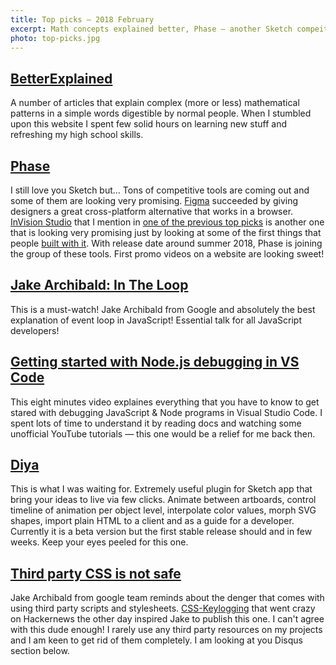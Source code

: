 ```yaml
---
title: Top picks — 2018 February
excerpt: Math concepts explained better, Phase — another Sketch compeitor is coming, event loop in JavaScript, debugging Node.js in VSCode and danger that comes with using third party scripts and stylesheets.
photo: top-picks.jpg
---
```


## [BetterExplained](https://betterexplained.com/)

A number of articles that explain complex (more or less) mathematical patterns in a simple words digestible by normal people. When I stumbled upon this website I spent few solid hours on learning new stuff and refreshing my high school skills.

## [Phase](https://phase.com/)

I still love you Sketch but… Tons of competitive tools are coming out and some of them are looking very promising. [Figma](https://www.figma.com/) succeeded by giving designers a great cross-platform alternative that works in a browser. [InVision Studio](https://www.invisionapp.com/studio) that I mention in [one of the previous top picks](https://pawelgrzybek.com/top-picks-2017-october/#studio---the-worlds-most-powerful-screen-design-tool) is another one that is looking very promising just by looking at some of the first things that people [built with it](https://youtu.be/RCf4UQkaubc). With release date around summer 2018, Phase is joining the group of these tools. First promo videos on a website are looking sweet!

## [Jake Archibald: In The Loop](https://youtu.be/cCOL7MC4Pl0)

This is a must-watch! Jake Archibald from Google and absolutely the best explanation of event loop in JavaScript! Essential talk for all JavaScript developers!

## [Getting started with Node.js debugging in VS Code](https://youtu.be/2oFKNL7vYV8)

This eight minutes video explaines everything that you have to know to get stared with debugging JavaScript & Node programs in Visual Studio Code. I spent lots of time to understand it by reading docs and watching some unofficial YouTube tutorials — this one would be a relief for me back then.

## [Diya](http://diyahq.com/)

This is what I was waiting for. Extremely useful plugin for Sketch app that bring your ideas to live via few clicks. Animate between artboards, control timeline of animation per object level, interpolate color values, morph SVG shapes, import plain HTML to a client and as a guide for a developer. Currently it is a beta version but the first stable release should and in few weeks. Keep your eyes peeled for this one.

## [Third party CSS is not safe](https://jakearchibald.com/2018/third-party-css-is-not-safe/)

Jake Archibald from google team reminds about the denger that comes with using third party scripts and stylesheets. [CSS-Keylogging](https://github.com/maxchehab/CSS-Keylogging) that went crazy on Hackernews the other day inspired Jake to publish this one. I can't agree with this dude enough! I rarely use any third party resources on my projects and I am keen to get rid of them completely. I am looking at you Disqus section below.
